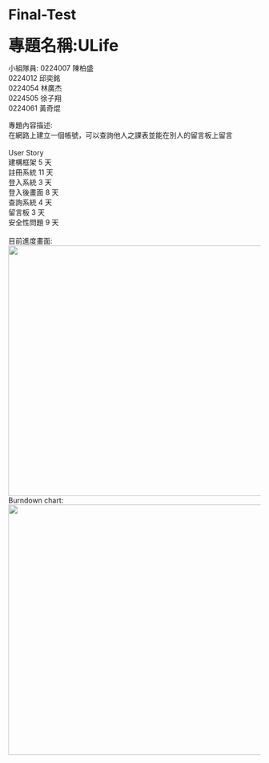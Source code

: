 # Final-Test

<b><font size = "6">專題名稱:ULife</font></b>

小組隊員:
0224007 陳柏盛<br>
0224012 邱奕銘<br>
0224054 林廣杰<br>
0224505 徐子翔<br>
0224061 黃奇焜<br>

專題內容描述:<br>
在網路上建立一個帳號，可以查詢他人之課表並能在別人的留言板上留言<br><br>
User Story<br>
建構框架 5 天<br>
註冊系統 11 天<br>
登入系統 3 天<br>
登入後畫面 8 天<br>
查詢系統 4 天<br>
留言板 3 天<br>
安全性問題 9 天<br>
<br>
目前進度畫面:<br>
<img src = "https://fbcdn-sphotos-h-a.akamaihd.net/hphotos-ak-xpt1/v/t35.0-12/11281497_1018956238145392_981931360_o.jpg?oh=d547d5bc619a489bbe6632cd70e769fc&oe=555E3FA8&__gda__=1432235291_96580e59adce238941980818c12f24c7" width = 800 height = 500>
Burndown chart:<br>
<img src = "https://fbcdn-sphotos-h-a.akamaihd.net/hphotos-ak-xta1/v/t34.0-12/11289759_814072922018579_597365743_n.jpg?oh=0f6ca66e97f0eba1bb98b7abc5fd1054&oe=555DD573&__gda__=1432228716_222702b468911eda002ad38afb360483" width = 800 height = 500>
